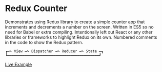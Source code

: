 # Redux Counter

Demonstrates using Redux library to create a simple counter app that increments and decrements a number on the screen. Written in ES5 so no need for Babel or extra compiling. Intentionally left out React or any other libraries or frameworks to highlight Redux on its own. Numbered comments in the code to show the Redux pattern.

    ┏━> View ━> Dispatcher ━> Reducer ━> State ━┓
    ┗━━━━━━━━━━━━━━━━━━━━━━━━━━━━━━━━━━━━━━━━━━┛

[Live Example](https://jongrover.github.io/redux-es5-counter/)
